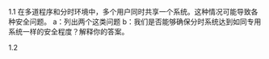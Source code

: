 1.1 在多道程序和分时环境中，多个用户同时共享一个系统。这种情况可能导致各种安全问题。
    a：列出两个这类问题
    b：我们是否能够确保分时系统达到如同专用系统一样的安全程度？解释你的答案。

1.2